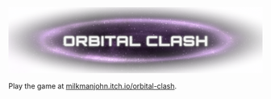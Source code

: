 ![Orbital Clash](marketing/itch_banner_scaled.png)

Play the game at
[milkmanjohn.itch.io/orbital-clash](https://milkmanjohn.itch.io/orbital-clash).
